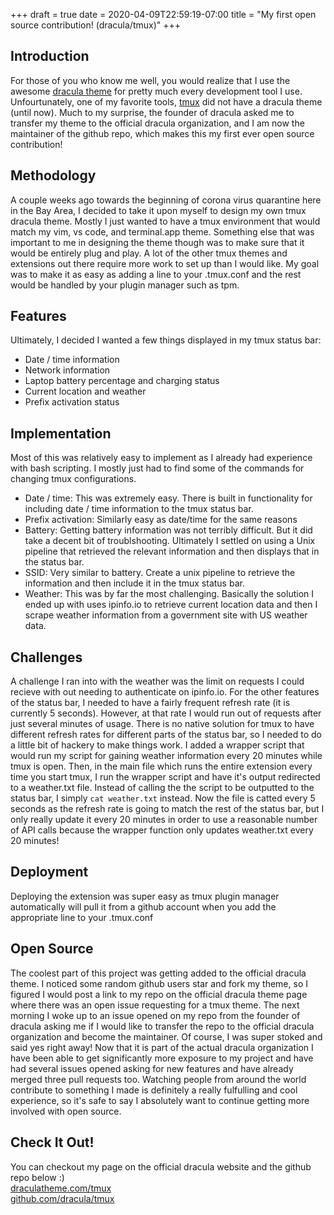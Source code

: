+++ 
draft = true
date = 2020-04-09T22:59:19-07:00
title = "My first open source contribution! (dracula/tmux)"
+++

## Introduction
For those of you who know me well, you would realize that I use the awesome [dracula theme](draculatheme.com) for pretty much every development tool I use. 
Unfourtunately, one of my favorite tools, [tmux](tmux.github.io) did not have a dracula theme (until now).
Much to my surprise, the founder of dracula asked me to transfer my theme to the official dracula organization, and I am now the maintainer of the github repo, which makes this my first ever open source contribution!

## Methodology
A couple weeks ago towards the beginning of corona virus quarantine here in the Bay Area, I decided to take it upon myself to design my own tmux dracula theme. 
Mostly I just wanted to have a tmux environment that would match my vim, vs code, and terminal.app theme. 
Something else that was important to me in designing the theme though was to make sure that it would be entirely plug and play. 
A lot of the other tmux themes and extensions out there require more work to set up than I would like. 
My goal was to make it as easy as adding a line to your .tmux.conf and the rest would be handled by your plugin manager such as tpm. 

## Features
Ultimately, I decided I wanted a few things displayed in my tmux status bar:
* Date / time information
* Network information
* Laptop battery percentage and charging status
* Current location and weather
* Prefix activation status

## Implementation
Most of this was relatively easy to implement as I already had experience with bash scripting. 
I mostly just had to find some of the commands for changing tmux configurations.  
  
* Date / time: This was extremely easy. There is built in functionality for including date / time information to the tmux status bar.  
* Prefix activation: Similarly easy as date/time for the same reasons  
* Battery: Getting battery information was not terribly difficult. But it did take a decent bit of troublshooting. Ultimately I settled on using a Unix pipeline that retrieved the relevant information and then displays that in the status bar.  
* SSID: Very similar to battery. Create a unix pipeline to retrieve the information and then include it in the tmux status bar.  
* Weather: This was by far the most challenging. Basically the solution I ended up with uses ipinfo.io to retrieve current location data and then I scrape weather information from a government site with US weather data.  

## Challenges
A challenge I ran into with the weather was the limit on requests I could recieve with out needing to authenticate on ipinfo.io.
For the other features of the status bar, I needed to have a fairly frequent refresh rate (it is currently 5 seconds).
However, at that rate I would run out of requests after just several minutes of usage. 
There is no native solution for tmux to have different refresh rates for different parts of the status bar, so I needed to do a little bit of hackery to make things work. 
I added a wrapper script that would run my script for gaining weather information every 20 minutes while tmux is open. 
Then, in the main file which runs the entire extension every time you start tmux, I run the wrapper script and have it's output redirected to a weather.txt file.
Instead of calling the the script to be outputted to the status bar, I simply `cat weather.txt` instead.
Now the file is catted every 5 seconds as the refresh rate is going to match the rest of the status bar, but I only really update it every 20 minutes in order to use a reasonable number of API calls because the wrapper function only updates weather.txt every 20 minutes!  

## Deployment
Deploying the extension was super easy as tmux plugin manager automatically will pull it from a github account when you add the appropriate line to your .tmux.conf  
  
## Open Source
The coolest part of this project was getting added to the official dracula theme.
I noticed some random github users star and fork my theme, so I figured I would post a link to my repo on the official dracula theme page where there was an open issue requesting for a tmux theme. 
The next morning I woke up to an issue opened on my repo from the founder of dracula asking me if I would like to transfer the repo to the official dracula organization and become the maintainer. 
Of course, I was super stoked and said yes right away!
Now that it is part of the actual dracula organization I have been able to get significantly more exposure to my project and have had several issues opened asking for new features and have already merged three pull requests too. 
Watching people from around the world contribute to something I made is definitely a really fulfulling and cool experience, so it's safe to say I absolutely want to continue getting more involved with open source. 

## Check It Out!
You can checkout my page on the official dracula website and the github repo below :)  
[draculatheme.com/tmux](https://draculatheme.com/tmux)  
[github.com/dracula/tmux](https://github.com/dracula/tmux)

